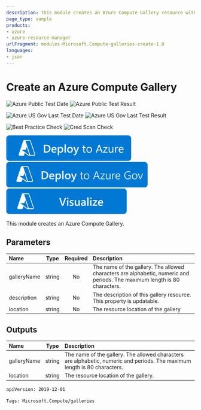 ```yaml
---
description: This module creates an Azure Compute Gallery resource with apiVersion 2019-12-01.
page_type: sample
products:
- azure
- azure-resource-manager
urlFragment: modules-Microsoft.Compute-galleries-create-1.0
languages:
- json
---
```

# Create an Azure Compute Gallery

![Azure Public Test Date](https://azurequickstartsservice.blob.core.windows.net/badges/modules/Microsoft.Compute/galleries/create/1.0/PublicLastTestDate.svg)
![Azure Public Test Result](https://azurequickstartsservice.blob.core.windows.net/badges/modules/Microsoft.Compute/galleries/create/1.0/PublicDeployment.svg)

![Azure US Gov Last Test Date](https://azurequickstartsservice.blob.core.windows.net/badges/modules/Microsoft.Compute/galleries/create/1.0/FairfaxLastTestDate.svg)
![Azure US Gov Last Test Result](https://azurequickstartsservice.blob.core.windows.net/badges/modules/Microsoft.Compute/galleries/create/1.0/FairfaxDeployment.svg)

![Best Practice Check](https://azurequickstartsservice.blob.core.windows.net/badges/modules/Microsoft.Compute/galleries/create/1.0/BestPracticeResult.svg)
![Cred Scan Check](https://azurequickstartsservice.blob.core.windows.net/badges/modules/Microsoft.Compute/galleries/create/1.0/CredScanResult.svg)

[![Deploy To Azure](https://raw.githubusercontent.com/Azure/azure-quickstart-templates/master/1-CONTRIBUTION-GUIDE/images/deploytoazure.svg?sanitize=true)](https://portal.azure.com/#create/Microsoft.Template/uri/https%3A%2F%2Fraw.githubusercontent.com%2FAzure%2Fazure-quickstart-templates%2Fmaster%2Fmodules%2FMicrosoft.Compute%2Fgalleries%2Fcreate%2F1.0%2Fazuredeploy.json)
[![Deploy To Azure US Gov](https://raw.githubusercontent.com/Azure/azure-quickstart-templates/master/1-CONTRIBUTION-GUIDE/images/deploytoazuregov.svg?sanitize=true)](https://portal.azure.us/#create/Microsoft.Template/uri/https%3A%2F%2Fraw.githubusercontent.com%2FAzure%2Fazure-quickstart-templates%2Fmaster%2Fmodules%2FMicrosoft.Compute%2Fgalleries%2Fcreate%2F1.0%2Fazuredeploy.json)
[![Visualize](https://raw.githubusercontent.com/Azure/azure-quickstart-templates/master/1-CONTRIBUTION-GUIDE/images/visualizebutton.svg?sanitize=true)](http://armviz.io/#/?load=https%3A%2F%2Fraw.githubusercontent.com%2FAzure%2Fazure-quickstart-templates%2Fmaster%2Fmodules%2FMicrosoft.Compute%2Fgalleries%2Fcreate%2F1.0%2Fazuredeploy.json)   

This module creates an Azure Compute Gallery.

## Parameters

| Name | Type | Required | Description |
| :------------- | :----------: | :----------: | :------------- |
| galleryName | string | No | The name of the gallery. The allowed characters are alphabetic, numeric and periods. The maximum length is 80 characters. |
| description | string | No | The description of this gallery resource. This property is updatable. |
| location | string | No | The resource location of the gallery |

## Outputs

| Name | Type | Description |
| :------------- | :----------: | :------------- |
| galleryName | string | The name of the gallery. The allowed characters are alphabetic, numeric and periods. The maximum length is 80 characters. |
| location | string | The resource location of the gallery. |

```apiVersion: 2019-12-01```

`Tags: Microsoft.Compute/galleries`
